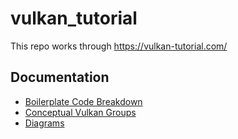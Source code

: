 # vulkan_tutorial
This repo works through https://vulkan-tutorial.com/


## Documentation

- [Boilerplate Code Breakdown](docs/boilerplate.md)
- [Conceptual Vulkan Groups](docs/concepts.md)
- [Diagrams](docs/diagrams.md)